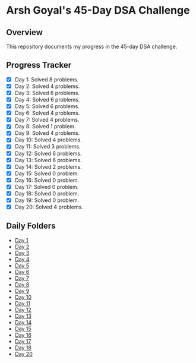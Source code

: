 # Arsh Goyal's 45-Day DSA Challenge

## Overview
This repository documents my progress in the 45-day DSA challenge.

## Progress Tracker
- [x] Day 1: Solved 8 problems.
- [x] Day 2: Solved 4 problems.
- [x] Day 3: Solved 6 problems.
- [x] Day 4: Solved 6 problems.
- [x] Day 5: Solved 6 problems.
- [x] Day 6: Solved 4 problems.
- [x] Day 7: Solved 4 problems.
- [x] Day 8: Solved 1 problem.
- [x] Day 9: Solved 4 problems.
- [x] Day 10: Solved 4 problems.
- [x] Day 11: Solved 3 problems.
- [x] Day 12: Solved 6 problems.
- [x] Day 13: Solved 6 problems.
- [x] Day 14: Solved 2 problems.
- [x] Day 15: Solved 0 problem.
- [x] Day 16: Solved 0 problem.
- [x] Day 17: Solved 0 problem.
- [x] Day 18: Solved 0 problem.
- [x] Day 19: Solved 0 problem.
- [x] Day 20: Solved 4 problems.
## Daily Folders
- [Day 1](./Day01)
- [Day 2](./Day02)
- [Day 3](./Day03)
- [Day 4](./Day04)
- [Day 5](./Day05)
- [Day 6](./Day06)
- [Day 7](./Day07)
- [Day 8](./Day08)
- [Day 9](./Day09)
- [Day 10](./Day10)
- [Day 11](./Day11)
- [Day 12](./Day12)
- [Day 13](./Day13)
- [Day 14](./Day14)
- [Day 15](./Day15)
- [Day 16](./Day16)
- [Day 17](./Day17)
- [Day 18](./Day18)
- [Day 20](./Day20)




